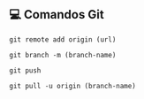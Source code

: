 ## 💻 Comandos Git

```
git remote add origin (url)
```

```
git branch -m (branch-name)
```

```
git push
```

```
git pull -u origin (branch-name)
```
